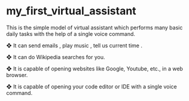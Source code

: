 # my_first_virtual_assistant
This is the simple model of virtual assistant which performs
many basic daily tasks with the help of a single voice command.

❖ It can send emails , play music , tell us current time .

❖ It can do Wikipedia searches for you.

❖ It is capable of opening websites like Google, Youtube, etc., in a web browser.

❖ It is capable of opening your code editor or IDE with a single voice command.
